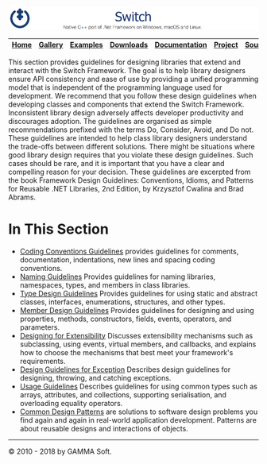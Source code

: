 ![Switch Header](Pictures/SwitchNativeC++port.png)

| [Home](Home.md) | [Gallery](Gallery.md) | [Examples](Examples.md) | [Downloads](Downloads.md) | [Documentation](Documentation.md) | [Project](https://sourceforge.net/projects/switchpro) | [Source](https://github.com/gammasoft71/switch) | [License](License.md) | [Contact](Contact.md) | [GAMMA Soft](https://gammasoft71.wixsite.com/gammasoft) |
|-----------------|-----------------------|-------------------------|-------------------------|-----------------------------------|-------------------------------------------------------|-------------------------------------------------|-----------------------|-----------------------|---------------------------------------------------------|

This section provides guidelines for designing libraries that extend and interact with the Switch Framework. The goal is to help library designers ensure API consistency and ease of use by providing a unified programming model that is independent of the programming language used for development. We recommend that you follow these design guidelines when developing classes and components that extend the Switch Framework. Inconsistent library design adversely affects developer productivity and discourages adoption. The guidelines are organised as simple recommendations prefixed with the terms Do, Consider, Avoid, and Do not. These guidelines are intended to help class library designers understand the trade-offs between different solutions. There might be situations where good library design requires that you violate these design guidelines. Such cases should be rare, and it is important that you have a clear and compelling reason for your decision. These guidelines are excerpted from the book Framework Design Guidelines: Conventions, Idioms, and Patterns for Reusable .NET Libraries, 2nd Edition, by Krzysztof Cwalina and Brad Abrams.
 
# In This Section

* [Coding Conventions Guidelines](CodingConventionsGuidelines.md) provides guidelines for comments, documentation, indentations, new lines and spacing coding conventions.
* [Naming Guidelines](NamingGuidelines.md) Provides guidelines for naming libraries, namespaces, types, and members in class libraries.
* [Type Design Guidelines](TypeDesignGuidelines.md) Provides guidelines for using static and abstract classes, interfaces, enumerations, structures, and other types.
* [Member Design Guidelines](MemberDesignGuidelines.md) Provides guidelines for designing and using properties, methods, constructors, fields, events, operators, and parameters.
* [Designing for Extensibility](DesigningForExtensibility.md) Discusses extensibility mechanisms such as subclassing, using events, virtual members, and callbacks, and explains how to choose the mechanisms that best meet your framework's requirements.
* [Design Guidelines for Exception](DesignGuidelinesForException.md) Describes design guidelines for designing, throwing, and catching exceptions.
* [Usage Guidelines](UsageGuidelines.md) Describes guidelines for using common types such as arrays, attributes, and collections, supporting serialisation, and overloading equality operators.
* [Common Design Patterns](CommonDesignPatterns.md) are solutions to software design problems you find again and again in real-world application development. Patterns are about reusable designs and interactions of objects.

______________________________________________________________________________________________

© 2010 - 2018 by GAMMA Soft.
